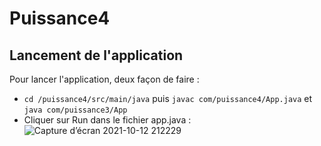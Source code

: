 # Puissance4

## Lancement de l'application 

Pour lancer l'application, deux façon de faire :
- `cd /puissance4/src/main/java` puis ``javac com/puissance4/App.java`` et ``java com/puissance3/App``
- Cliquer sur Run dans le fichier app.java : ![Capture d’écran 2021-10-12 212229](https://user-images.githubusercontent.com/46086160/137016912-5eb4fded-5d16-4b67-85e1-acd2c4e843e1.png)
